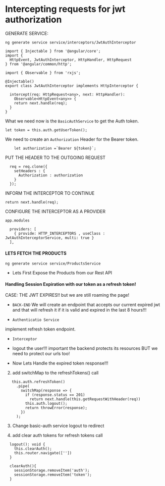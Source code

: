 
# Intercepting requests for jwt authorization

GENERATE SERVICE:

```
ng generate service service/interceptors/JwtAuthInterceptor
```

```TS
import { Injectable } from '@angular/core';
import {
  HttpEvent, JwtAuthInterceptor, HttpHandler, HttpRequest
} from '@angular/common/http';

import { Observable } from 'rxjs';

@Injectable()
export class JwtAuthInterceptor implements HttpInterceptor {

  intercept(req: HttpRequest<any>, next: HttpHandler):
    Observable<HttpEvent<any>> {
    return next.handle(req);
  }
}
```

What we need now is the ```BasicAuthService``` to get the Auth token.

```TS
let token = this.auth.getUserToken();
```
We need to create an ```Authorization``` Header for the Bearer token.
```TS
    let authorization =`Bearer ${token}`;
```
PUT THE HEADER TO THE OUTGOING REQUEST
```TS
  req = req.clone({
    setHeaders : {
      Authorization : authorization
    }
  });
```

INFORM THE INTERCEPTOR TO CONTINUE
```TS
return next.handle(req);
```

CONFIGURE THE INTERCEPTOR AS A PROVIDER

```app.modules```
```TS
  providers: [
    { provide: HTTP_INTERCEPTORS , useClass : JwtAuthInterceptorService, multi: true }
  ],
```

#### LETS FETCH THE PRODUCTS

```
ng generate service service/ProductsService
```

* Lets First Expose the Products from our Rest API


#### Handling Session Expiration with our token as a refresh token!

CASE:
  THE JWT EXPIRES!! but we are still roaming the page!

* ```BACK-END```
We will create an endpoint that accepts our current expired jwt and that will refresh it if it is valid and expired in the last 8 hours!!!

* ```Authenticatio Service```

implement refresh token endpoint.


* ```Interceptor```

 - logout the user!!! important
  the backend protects its resources BUT we need to protect our urls too!

 - Now Lets Handle the expired token response!!!

 2. add switchMap to the refreshTokens() call
 ```TS
    this.auth.refreshToken()
      .pipe(
        switchMap(response => {
          if (response.status == 201)
            return next.handle(this.getRequestWithHeader(req))
          this.auth.logout();
          return throwError(response);
        })
      );
 ``` 

3. Change basic-auth service logout to redirect

4. add clear auth tokens for refresh tokens call

```TS
  logout(): void {
    this.clearAuth();
    this.router.navigate([''])
  }

  clearAuth(){
    sessionStorage.removeItem('auth');
    sessionStorage.removeItem('token');
  }
```